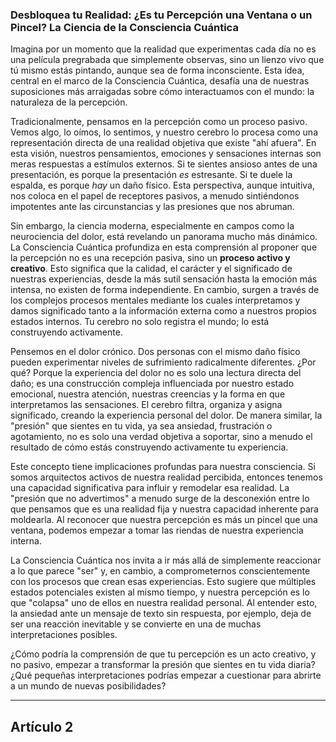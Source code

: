 ### Desbloquea tu Realidad: ¿Es tu Percepción una Ventana o un Pincel? La Ciencia de la Consciencia Cuántica
Imagina por un momento que la realidad que experimentas cada día no es una película pregrabada que simplemente observas, sino un lienzo vivo que tú mismo estás pintando, aunque sea de forma inconsciente. Esta idea, central en el marco de la Consciencia Cuántica, desafía una de nuestras suposiciones más arraigadas sobre cómo interactuamos con el mundo: la naturaleza de la percepción.

Tradicionalmente, pensamos en la percepción como un proceso pasivo. Vemos algo, lo oímos, lo sentimos, y nuestro cerebro lo procesa como una representación directa de una realidad objetiva que existe "ahí afuera". En esta visión, nuestros pensamientos, emociones y sensaciones internas son meras respuestas a estímulos externos. Si te sientes ansioso antes de una presentación, es porque la presentación *es* estresante. Si te duele la espalda, es porque *hay* un daño físico. Esta perspectiva, aunque intuitiva, nos coloca en el papel de receptores pasivos, a menudo sintiéndonos impotentes ante las circunstancias y las presiones que nos abruman.

Sin embargo, la ciencia moderna, especialmente en campos como la neurociencia del dolor, está revelando un panorama mucho más dinámico. La Consciencia Cuántica profundiza en esta comprensión al proponer que la percepción no es una recepción pasiva, sino un **proceso activo y creativo**. Esto significa que la calidad, el carácter y el significado de nuestras experiencias, desde la más sutil sensación hasta la emoción más intensa, no existen de forma independiente. En cambio, surgen a través de los complejos procesos mentales mediante los cuales interpretamos y damos significado tanto a la información externa como a nuestros propios estados internos. Tu cerebro no solo registra el mundo; lo está construyendo activamente.

Pensemos en el dolor crónico. Dos personas con el mismo daño físico pueden experimentar niveles de sufrimiento radicalmente diferentes. ¿Por qué? Porque la experiencia del dolor no es solo una lectura directa del daño; es una construcción compleja influenciada por nuestro estado emocional, nuestra atención, nuestras creencias y la forma en que interpretamos las sensaciones. El cerebro filtra, organiza y asigna significado, creando la experiencia personal del dolor. De manera similar, la "presión" que sientes en tu vida, ya sea ansiedad, frustración o agotamiento, no es solo una verdad objetiva a soportar, sino a menudo el resultado de cómo estás construyendo activamente tu experiencia.

Este concepto tiene implicaciones profundas para nuestra consciencia. Si somos arquitectos activos de nuestra realidad percibida, entonces tenemos una capacidad significativa para influir y remodelar esa realidad. La "presión que no advertimos" a menudo surge de la desconexión entre lo que pensamos que es una realidad fija y nuestra capacidad inherente para moldearla. Al reconocer que nuestra percepción es más un pincel que una ventana, podemos empezar a tomar las riendas de nuestra experiencia interna.

La Consciencia Cuántica nos invita a ir más allá de simplemente reaccionar a lo que parece "ser" y, en cambio, a comprometernos conscientemente con los procesos que crean esas experiencias. Esto sugiere que múltiples estados potenciales existen al mismo tiempo, y nuestra percepción es lo que "colapsa" uno de ellos en nuestra realidad personal. Al entender esto, la ansiedad ante un mensaje de texto sin respuesta, por ejemplo, deja de ser una reacción inevitable y se convierte en una de muchas interpretaciones posibles.

¿Cómo podría la comprensión de que tu percepción es un acto creativo, y no pasivo, empezar a transformar la presión que sientes en tu vida diaria? ¿Qué pequeñas interpretaciones podrías empezar a cuestionar para abrirte a un mundo de nuevas posibilidades?

---

## Artículo 2